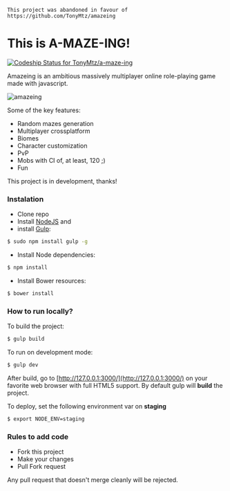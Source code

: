 ```
This project was abandoned in favour of https://github.com/TonyMtz/amazeing
```

This is A-MAZE-ING!
===
[ ![Codeship Status for TonyMtz/a-maze-ing](https://www.codeship.io/projects/91ac9380-e70b-0131-3c27-42a7f2c2e7a7/status?branch=master)](https://www.codeship.io/projects/25888)

Amazeing is an ambitious massively multiplayer online role-playing game made with javascript.

![amazeing](http://i.imgur.com/IJKZIqU.png)

Some of the key features:

- Random mazes generation
- Multiplayer crossplatform
- Biomes
- Character customization
- PvP
- Mobs with CI of, at least, 120 ;)
- Fun

This project is in development, thanks!

### Instalation ###
* Clone repo
* Install [NodeJS](http://nodejs.org/download/) and
* install [Gulp](https://github.com/gulpjs/gulp/):
```bash
$ sudo npm install gulp -g
```
* Install Node dependencies:
```bash
$ npm install
```
* Install Bower resources:
```bash
$ bower install
```

### How to run locally? ###
To build the project:
```bash
$ gulp build
```

To run on development mode:
```bash
$ gulp dev
```
After build, go to [http://127.0.0.1:3000/](http://127.0.0.1:3000/) on your favorite web browser with full HTML5 support. 
By default gulp will __build__ the project.

To deploy, set the following environment var on __staging__
```bash
$ export NODE_ENV=staging
```

### Rules to add code ###

* Fork this project
* Make your changes
* Pull Fork request

Any pull request that doesn't merge cleanly will be rejected.
